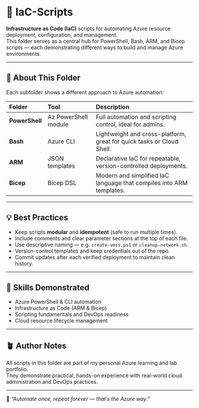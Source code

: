 # 🧱 IaC-Scripts

**Infrastructure as Code (IaC)** scripts for automating Azure resource deployment, configuration, and management.  
This folder serves as a central hub for PowerShell, Bash, ARM, and Bicep scripts — each demonstrating different ways to build and manage Azure environments.

---

## 🧠 About This Folder

Each subfolder shows a different approach to Azure automation:

| Folder | Tool | Description |
|:--|:--|:--|
| **PowerShell** | Az PowerShell module | Full automation and scripting control, ideal for admins. |
| **Bash** | Azure CLI | Lightweight and cross-platform, great for quick tasks or Cloud Shell. |
| **ARM** | JSON templates | Declarative IaC for repeatable, version-controlled deployments. |
| **Bicep** | Bicep DSL | Modern and simplified IaC language that compiles into ARM templates. |

---

## 💡 Best Practices

- Keep scripts **modular** and **idempotent** (safe to run multiple times).  
- Include comments and clear parameter sections at the top of each file.  
- Use descriptive naming — e.g. `create-vmss.ps1` or `cleanup-network.sh`.  
- Version-control templates and keep credentials out of the repo.  
- Commit updates after each verified deployment to maintain clean history.  

---

## 🧰 Skills Demonstrated

- Azure PowerShell & CLI automation  
- Infrastructure as Code (ARM & Bicep)  
- Scripting fundamentals and DevOps readiness  
- Cloud resource lifecycle management  

---

## 🪴 Author Notes

All scripts in this folder are part of my personal Azure learning and lab portfolio.  
They demonstrate practical, hands-on experience with real-world cloud administration and DevOps practices.

---

📘 *“Automate once, repeat forever — that’s the Azure way.”*
